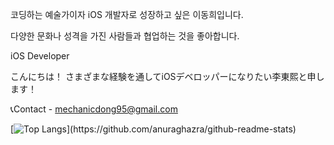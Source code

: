 






코딩하는 예술가이자 iOS 개발자로 성장하고 싶은 이동희입니다.



다양한 문화나 성격을 가진 사람들과 협업하는 것을 좋아합니다.


iOS Developer



こんにちは！
さまざまな経験を通してiOSデベロッパーになりたい李東熙と申します！


📞Contact - mechanicdong95@gmail.com


<!--[![Solved.ac 프로필](http://mazassumnida.wtf/api/v2/generate_badge?boj=mechanicdong)](https://solved.ac/mechanicdong)
-->
[![Top Langs](https://github-readme-stats.vercel.app/api/top-langs/?username=mechanicdong&layout=compact&theme=nightowl&langs_count=8&style="max-width:100%;")](https://github.com/anuraghazra/github-readme-stats)
